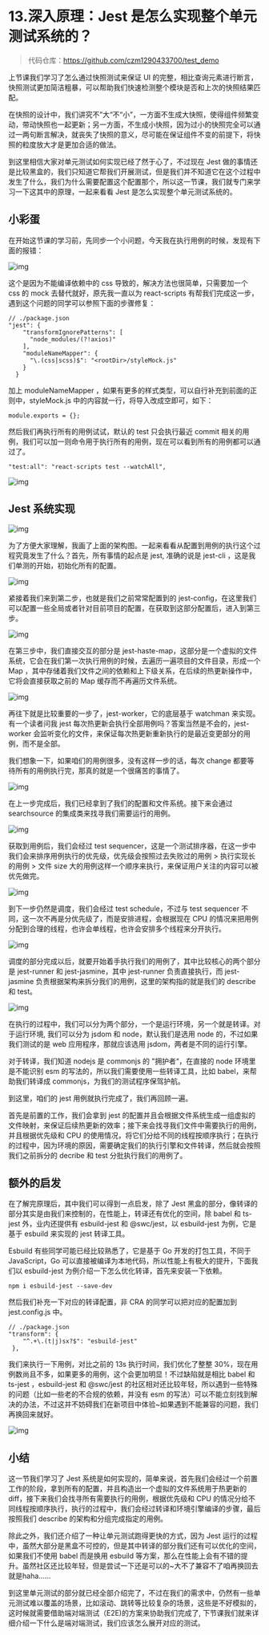 # 13.深入原理：Jest 是怎么实现整个单元测试系统的？

> 代码仓库：<https://github.com/czm1290433700/test_demo>

上节课我们学习了怎么通过快照测试来保证 UI 的完整，相比查询元素进行断言，快照测试更加简洁粗暴，可以帮助我们快速检测整个模块是否和上次的快照结果匹配。

在快照的设计中，我们讲究不”大“不“小”，一方面不生成大快照，使得组件频繁变动，带动快照也一起更新；另一方面，不生成小快照，因为过小的快照完全可以通过一两句断言解决，就丧失了快照的意义，尽可能在保证组件不变的前提下，将快照的粒度放大才是更加合适的做法。

到这里相信大家对单元测试如何实现已经了然于心了，不过现在 Jest 做的事情还是比较黑盒的，我们只知道它帮我们开展测试，但是我们并不知道它在这个过程中发生了什么，我们为什么需要配置这个配置那个，所以这一节课，我们就专门来学习一下这其中的原理，一起来看看 Jest 是怎么实现整个单元测试系统的。

## 小彩蛋

在开始这节课的学习前，先同步一个小问题，今天我在执行用例的时候，发现有下面的报错：

![img](./images/0702330af778d643a96a70282cc6d228.webp )

这个是因为不能编译依赖中的 css 导致的，解决方法也很简单，只需要加一个 css 的 mock 去替代就好，原先我一直以为 react-scripts 有帮我们完成这一步，遇到这个问题的同学可以参照下面的步骤修复：

```
// ./package.json
"jest": {
    "transformIgnorePatterns": [
      "node_modules/(?!axios)"
    ],
    "moduleNameMapper": {
      "\.(css|scss)$": "<rootDir>/styleMock.js"
    }
  }
```

加上 moduleNameMapper ，如果有更多的样式类型，可以自行补充到前面的正则中，styleMock.js 中的内容就一行，将导入改成空即可，如下：

```
module.exports = {};
```

然后我们再执行所有的用例试试，默认的 test 只会执行最近 commit 相关的用例，我们可以加一则命令用于执行所有的用例，现在可以看到所有的用例都可以通过了。

```
"test:all": "react-scripts test --watchAll",
```

![img](./images/aec113b1f1e40fc5137837f187cf285a.webp )

## Jest 系统实现

![img](./images/3efac669cb13b7a9c448ff21f15b4f45.webp )

为了方便大家理解，我画了上面的架构图。一起来看看从配置到用例的执行这个过程究竟发生了什么？首先，所有事情的起点是 jest, 准确的说是 jest-cli ，这是我们单测的开始，初始化所有的配置。

![img](./images/e1682cc63eea196fcb099051a592513a.webp )

紧接着我们来到第二步，也就是我们之前常常配置到的 jest-config，在这里我们可以配置一些全局或者针对目前项目的配置，在获取到这部分配置后，进入到第三步。

![img](./images/fcbcfa07fe9bb96c6b9aa347402509d8.webp )

在第三步中，我们直接交互的部分是 jest-haste-map，这部分是一个虚拟的文件系统，它会在我们第一次执行用例的时候，去遍历一遍项目的文件目录，形成一个 Map ，其中存储着我们文件之间的依赖和上下级关系，在后续的热更新操作中，它将会直接获取之前的 Map 缓存而不再遍历文件系统。

![img](./images/107225b91ab4c5ffc1c6d2a8a24bbad0.webp )

再往下就是比较重要的一步了，jest-worker，它的底层基于 watchman 来实现。有一个读者问我 jest 每次热更新会执行全部用例吗？答案当然是不会的，jest-worker 会监听变化的文件，来保证每次热更新重新执行的是最近变更部分的用例，而不是全部。

我们想象一下，如果咱们的用例很多，没有这样一步的话，每次 change 都要等待所有的用例执行完，那真的就是一个很痛苦的事情了。

![img](./images/bc707b34073ad947110b7a6e864c6cde.webp )

在上一步完成后，我们已经拿到了我们的配置和文件系统。接下来会通过 searchsource 的集成类来找寻我们需要运行的用例。

![img](./images/0e7f118165f2235ab8e0dc519aff2a8d.webp )

获取到用例后，我们会经过 test sequencer，这是一个测试排序器，在这一步中我们会来排序用例执行的优先级，优先级会按照过去失败过的用例 > 执行实现长的用例 > 文件 size 大的用例这样一个顺序来执行，来保证用户关注的内容可以被优先做完。

![img](./images/f216f526f06dbe620ec978e805b4f7c6.webp )

到下一步仍然是调度，我们会经过 test schedule，不过与 test sequencer 不同，这一次不再是分优先级了，而是安排进程，会根据现在 CPU 的情况来把用例分配到合理的线程，也许会单线程，也许会安排多个线程来分开执行。

![img](./images/6a7e85b1b3107f941c3ae22a1d865014.webp )

调度的部分完成以后，就要开始着手执行我们的用例了，其中比较核心的两个部分是 jest-runner 和 jest-jasmine，其中 jest-runner 负责直接执行，而 jest-jasmine 负责根据架构来拆分我们的用例，这里的架构指的就是我们的 describe 和 test。

![img](./images/9251101630d864995184bcdd89ac05a2.webp )

在执行的过程中，我们可以分为两个部分，一个是运行环境，另一个就是转译。对于运行环境, 我们可以分为 jsdom 和 node，默认我们是选用 node 的，不过如果我们测试的是 web 应用程序，那就应该选用 jsdom，两者是不同的运行引擎。

对于转译，我们知道 nodejs 是 commonjs 的 "拥护者“，在直接的 node 环境里是不能识别 esm 的写法的，所以我们需要使用一些转译工具，比如 babel，来帮助我们转译成 commonjs，为我们的测试程序保驾护航。

到这里，咱们的 jest 用例就执行完成了，我们再回顾一遍。

首先是前置的工作，我们会拿到 jest 的配置并且会根据文件系统生成一组虚拟的文件映射，来保证后续热更新的效率；接下来会找寻我们文件中需要执行的用例，并且根据优先级和 CPU 的使用情况，将它们分给不同的线程按顺序执行；在执行的过程中，因为环境的原因，需要确定我们的执行引擎和文件转译，然后就会按照我们之前拆分的 decribe 和 test 分批执行我们的用例了。

## 额外的启发

在了解完原理后，其中我们可以得到一点启发，除了 Jest 黑盒的部分，像转译的部分其实是由我们来控制的，在性能上，转译还有优化的空间，除 babel 和 ts-jest 外，业内还提供有 esbuild-jest 和 @swc/jest，以 esbuild-jest 为例，它是基于 esbuild 来实现的 jest 转译工具。

Esbuild 有些同学可能已经比较熟悉了，它是基于 Go 开发的打包工具，不同于 JavaScript，Go 可以直接被编译为本地代码，所以性能上有极大的提升，下面我们以 esbuild-jest 为例介绍一下怎么优化转译，首先来安装一下依赖。

```
npm i esbuild-jest --save-dev
```

然后我们补充一下对应的转译配置，非 CRA 的同学可以把对应的配置加到 jest.config.js 中。

```
// ./package.json
"transform": {
    "^.+\.(t|j)sx?$": "esbuild-jest"
 },
```

我们来执行一下用例，对比之前的 13s 执行时间，我们优化了整整 30%，现在用例数尚且不多，如果更多的用例，这个会更加明显！不过缺陷就是相比 babel 和 ts-jest ，esbuild-jest 和 @swc/jest 的社区相对还比较年轻，所以遇到一些特殊的问题（比如一些老的不合规的依赖，并没有 esm 的写法）可以不能立刻找到解决的办法，不过这并不妨碍我们在新项目中体验~如果遇到不能兼容的问题，我们再换回来就好。

![img](./images/62c7aa49a70f2e3029a6b27eba65c8b8.webp )

## 小结

这一节我们学习了 Jest 系统是如何实现的，简单来说，首先我们会经过一个前置工作的阶段，拿到所有的配置，并且构造出一个虚拟的文件系统用于热更新的 diff，接下来我们会找寻所有需要执行的用例，根据优先级和 CPU 的情况分给不同线程按顺序执行，执行的过程中，我们会经过转译和环境引擎编译的步骤，最后按照我们 describe 的架构和分组完成指定的用例。

除此之外，我们还介绍了一种让单元测试跑得更快的方式，因为 Jest 运行的过程中，虽然大部分是黑盒不可控的，但是其中转译的部分我们还有可以优化的空间，如果我们不使用 babel 而是换用 esbuild 等方案，那么在性能上会有不错的提升。虽然社区还比较年轻，但是尝试一下还是可以的~大不了兼容不了咱再换回去就是haha……

到这里单元测试的部分就已经全部介绍完了，不过在我们的需求中，仍然有一些单元测试难以覆盖的场景，比如滚动、跳转等比较复杂的场景，这些是不好模拟的，这时候就需要借助端对端测试（E2E)的方案来协助我们完成了, 下节课我们就来详细介绍一下什么是端对端测试，我们应该怎么展开对应的测试。